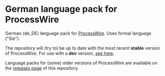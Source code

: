 # German language pack for ProcessWire

German (de_DE) language pack for [ProcessWire](http://processwire.com). Uses formal language ("Sie").

The repository will (try to) be up to date with the most recent **stable** version of ProcessWire. For use with a **dev** version, [see here](https://github.com/Manfred62/pw-lang-de-dev).

Language packs for (some) older versions of ProcessWire are available on the [releases page](https://github.com/yellowled/pw-lang-de/releases) of this repository.
